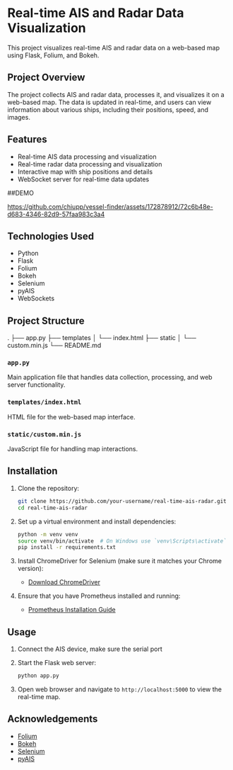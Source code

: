 # Real-time AIS and Radar Data Visualization

This project visualizes real-time AIS and radar data on a web-based map using Flask, Folium, and Bokeh.

## Project Overview

The project collects AIS and radar data, processes it, and visualizes it on a web-based map. The data is updated in real-time, and users can view information about various ships, including their positions, speed, and images.

## Features

- Real-time AIS data processing and visualization
- Real-time radar data processing and visualization
- Interactive map with ship positions and details
- WebSocket server for real-time data updates

##DEMO

https://github.com/chiupp/vessel-finder/assets/172878912/72c6b48e-d683-4346-82d9-57faa983c3a4

## Technologies Used

- Python
- Flask
- Folium
- Bokeh
- Selenium
- pyAIS
- WebSockets

## Project Structure
.
├── app.py
├── templates
│ └── index.html
├── static
│ └── custom.min.js
└── README.md

### `app.py`

Main application file that handles data collection, processing, and web server functionality.

### `templates/index.html`

HTML file for the web-based map interface.

### `static/custom.min.js`

JavaScript file for handling map interactions.

## Installation

1. Clone the repository:
    ```sh
    git clone https://github.com/your-username/real-time-ais-radar.git
    cd real-time-ais-radar
    ```

2. Set up a virtual environment and install dependencies:
    ```sh
    python -m venv venv
    source venv/bin/activate  # On Windows use `venv\Scripts\activate`
    pip install -r requirements.txt
    ```

3. Install ChromeDriver for Selenium (make sure it matches your Chrome version):
    - [Download ChromeDriver](https://sites.google.com/a/chromium.org/chromedriver/downloads)

4. Ensure that you have Prometheus installed and running:
    - [Prometheus Installation Guide](https://prometheus.io/docs/prometheus/latest/installation/)

## Usage
1. Connect the AIS device, make sure the serial port 

2. Start the Flask web server:
    ```sh
    python app.py
    ```

3. Open  web browser and navigate to `http://localhost:5000` to view the real-time map.

## Acknowledgements

- [Folium](https://python-visualization.github.io/folium/)
- [Bokeh](https://bokeh.org/)
- [Selenium](https://www.selenium.dev/)
- [pyAIS](https://github.com/M0r13n/pyais)


